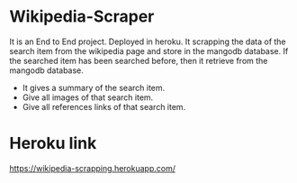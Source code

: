 # Wikipedia-Scraper

It is an End to End project. Deployed in heroku. 
It scrapping the data of the search item from the 
wikipedia page and store in the mangodb database. 
If the searched item has been searched before, 
then it retrieve from the mangodb database. 

* It gives a summary of the search item.
* Give all images of that search item.
* Give all references links of that search item.

# Heroku link
https://wikipedia-scrapping.herokuapp.com/
